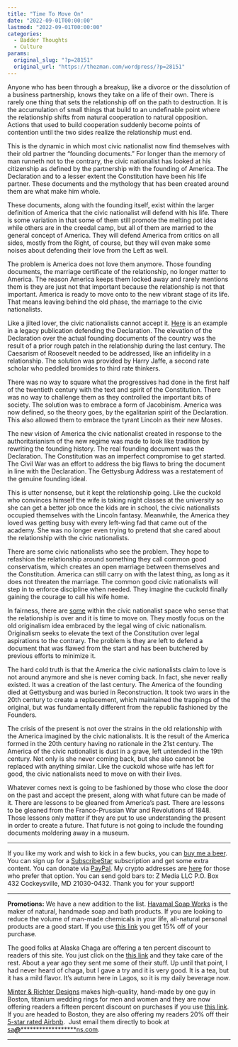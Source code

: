 ```yaml
---
title: "Time To Move On"
date: "2022-09-01T00:00:00"
lastmod: "2022-09-01T00:00:00"
categories:
  - Badder Thoughts
  - Culture
params:
  original_slug: "?p=28151"
  original_url: "https://thezman.com/wordpress/?p=28151"
---
```


Anyone who has been through a breakup, like a divorce or the dissolution
of a business partnership, knows they take on a life of their own. There
is rarely one thing that sets the relationship off on the path to
destruction. It is the accumulation of small things that build to an
undefinable point where the relationship shifts from natural cooperation
to natural opposition. Actions that used to build cooperation suddenly
become points of contention until the two sides realize the relationship
must end.

This is the dynamic in which most civic nationalist now find themselves
with their old partner the “founding documents.” For longer than the
memory of man runneth not to the contrary, the civic nationalist has
looked at his citizenship as defined by the partnership with the
founding of America. The Declaration and to a lesser extent the
Constitution have been his life partner. These documents and the
mythology that has been created around them are what make him whole.

These documents, along with the founding itself, exist within the larger
definition of America that the civic nationalist will defend with his
life. There is some variation in that some of them still promote the
melting pot idea while others are in the creedal camp, but all of them
are married to the general concept of America. They will defend America
from critics on all sides, mostly from the Right, of course, but they
will even make some noises about defending their love from the Left as
well.

The problem is America does not love them anymore. Those founding
documents, the marriage certificate of the relationship, no longer
matter to America. The reason America keeps them locked away and rarely
mentions them is they are just not that important because the
relationship is not that important. America is ready to move onto to the
new vibrant stage of its life. That means leaving behind the old phase,
the marriage to the civic nationalists.

Like a jilted lover, the civic nationalists cannot accept it. <a
href="https://www.nationalreview.com/2022/08/attacking-the-declaration-of-independence-is-not-conservatism/"
rel="noopener" target="_blank">Here</a> is an example in a legacy
publication defending the Declaration. The elevation of the Declaration
over the actual founding documents of the country was the result of a
prior rough patch in the relationship during the last century. The
Caesarism of Roosevelt needed to be addressed, like an infidelity in a
relationship. The solution was provided by Harry Jaffe, a second rate
scholar who peddled bromides to third rate thinkers.

There was no way to square what the progressives had done in the first
half of the twentieth century with the text and spirit of the
Constitution. There was no way to challenge them as they controlled the
important bits of society. The solution was to embrace a form of
Jacobinism. America was now defined, so the theory goes, by the
egalitarian spirit of the Declaration. This also allowed them to embrace
the tyrant Lincoln as their new Moses.

The new vision of America the civic nationalist created in response to
the authoritarianism of the new regime was made to look like tradition
by rewriting the founding history. The real founding document was the
Declaration. The Constitution was an imperfect compromise to get
started. The Civil War was an effort to address the big flaws to bring
the document in line with the Declaration. The Gettysburg Address was a
restatement of the genuine founding ideal.

This is utter nonsense, but it kept the relationship going. Like the
cuckold who convinces himself the wife is taking night classes at the
university so she can get a better job once the kids are in school, the
civic nationalists occupied themselves with the Lincoln fantasy.
Meanwhile, the America they loved was getting busy with every left-wing
fad that came out of the academy. She was no longer even trying to
pretend that she cared about the relationship with the civic
nationalists.

There are some civic nationalists who see the problem. They hope to
refashion the relationship around something they call common good
conservatism, which creates an open marriage between themselves and the
Constitution. America can still carry on with the latest thing, as long
as it does not threaten the marriage. The common good civic nationalists
will step in to enforce discipline when needed. They imagine the cuckold
finally gaining the courage to call his wife home.

In fairness, there are
<a href="https://lawliberty.org/forum/a-post-originalism-common-good/,"
rel="noopener" target="_blank">some</a> within the civic nationalist
space who sense that the relationship is over and it is time to move on.
They mostly focus on the old originalism idea embraced by the legal wing
of civic nationalism. Originalism seeks to elevate the text of the
Constitution over legal aspirations to the contrary. The problem is they
are left to defend a document that was flawed from the start and has
been butchered by previous efforts to minimize it.

The hard cold truth is that the America the civic nationalists claim to
love is not around anymore and she is never coming back. In fact, she
never really existed. It was a creation of the last century. The America
of the founding died at Gettysburg and was buried in Reconstruction. It
took two wars in the 20th century to create a replacement, which
maintained the trappings of the original, but was fundamentally
different from the republic fashioned by the Founders.

The crisis of the present is not over the strains in the old
relationship with the America imagined by the civic nationalists. It is
the result of the America formed in the 20th century having no rationale
in the 21st century. The America of the civic nationalist is dust in a
grave, left untended in the 19th century. Not only is she never coming
back, but she also cannot be replaced with anything similar. Like the
cuckold whose wife has left for good, the civic nationalists need to
move on with their lives.

Whatever comes next is going to be fashioned by those who close the door
on the past and accept the present, along with what future can be made
of it. There are lessons to be gleaned from America’s past. There are
lessons to be gleaned from the Franco-Prussian War and Revolutions of
1848. Those lessons only matter if they are put to use understanding the
present in order to create a future. That future is not going to include
the founding documents moldering away in a museum.

------------------------------------------------------------------------

If you like my work and wish to kick in a few bucks, you can
<a href="https://www.buymeacoffee.com/mujolulu" rel="noopener"
target="_blank">buy me a beer</a>. You can sign up for a
<a href="https://www.subscribestar.com/the-z-blog" rel="noopener"
target="_blank">SubscribeStar</a> subscription and get some extra
content. You can donate via <a
href="https://www.paypal.com/donate/?cmd=_s-xclick&amp;hosted_button_id=UDAS2Q8JYA6CN&amp;source=url"
rel="noopener" target="_blank">PayPal</a>. My crypto addresses are
<a href="https://thezman.com/wordpress/?page_id=22713" rel="noopener"
target="_blank">here</a> for those who prefer that option. You can send
gold bars to: Z Media LLC P.O. Box 432 Cockeysville, MD 21030-0432.
Thank you for your support!

------------------------------------------------------------------------

**Promotions:** We have a new addition to the list.
<a href="https://havamalsoapworks.com/" rel="noopener"
target="_blank">Havamal Soap Works</a> is the maker of natural, handmade
soap and bath products. If you are looking to reduce the volume of
man-made chemicals in your life, all-natural personal products are a
good start. If you use
<a href="https://havamalsoapworks.com/discount/ZMAN" rel="noopener"
target="_blank">this link</a> you get 15% off of your purchase.

The good folks at Alaska Chaga are offering a ten percent discount to
readers of this site. You just click on the
<a href="https://alaskachaga.us/discount/ZMAN" rel="noopener noreferrer"
target="_blank">this link</a> and they take care of the rest. About a
year ago they sent me some of their stuff. Up until that point, I had
never heard of chaga, but I gave a try and it is very good. It is a tea,
but it has a mild flavor. It’s autumn here in Lagos, so it is my daily
beverage now.

<a href="https://www.minterandrichterdesigns.com/"
rel="noreferrer nofollow noopener" target="_blank">Minter &amp; Richter
Designs</a> makes high-quality, hand-made by one guy in Boston, titanium
wedding rings for men and women and they are now offering readers a
fifteen percent discount on purchases if you use
<a href="https://www.minterandrichterdesigns.com/discount/ZMAN"
rel="noreferrer nofollow noopener" target="_blank">this link</a>.
<span class="highlight"><span class="colour"><span class="font"><span class="size">If
you are headed to Boston, they are also offering my readers 20% off
their <a
href="https://www.airbnb.com/users/7988017/listings?user_id=7988017&amp;s=3"
rel="noopener noreferrer" target="_blank">5-star rated Airbnb</a>.  Just
email them directly to book at
<a href="mailto:sa***@*********************ns.com"
data-original-string="QLoqfFzxI93lPn9VfJPQ5Q==cb7kgoMBKv2ka+825CX/MS7ShiWXd/ITkC9mZdHqOoxJk7kagXfAC0B2OHVm+WQ7Jqn"><span
class="apbct-email-encoder"
data-original-string="sCKE86KcAkvrMdU2Mg1HUw==cb76jq1RaXArSk+AWUtHGmFXiwO5nYccvaZiVocxvoiRAdmqCWI+AY8QuDmVcz4rn3P"
title="This contact has been encoded by Anti-Spam by CleanTalk. Click to decode. To finish the decoding make sure that JavaScript is enabled in your browser.">sa<span
class="apbct-blur">***</span>@<span
class="apbct-blur">*********************</span>ns.com</span></a>.</span></span></span></span>

------------------------------------------------------------------------
